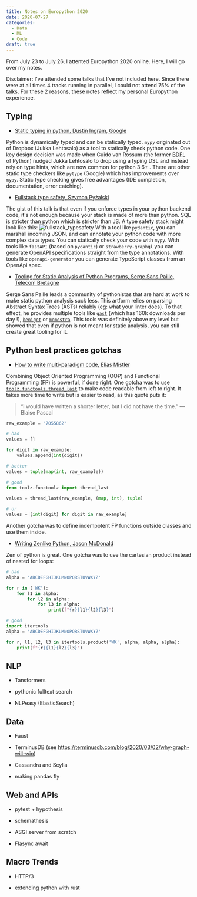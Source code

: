 ```yaml
---
title: Notes on Europython 2020
date: 2020-07-27
categories:
  - Data
  - ML
  - Code
draft: true
---
```


From July 23 to July 26, I attented Europython 2020 online.
Here, I will go over my notes.

Disclaimer: I've attended some talks that I've not included here.
Since there were at all times 4 tracks running in parallel, I could not attend 75% of the talks.
For these 2 reasons, these notes reflect my personal Europython experience.

## Typing

- [Static typing in python, Dustin Ingram, Google](https://ep2020.europython.eu/talks/9BZ96n9-static-typing-in-python/)

Python is dynamically typed and can be statically typed.
`mypy` originated out of Dropbox (Jukka Lehtosalo) as a tool to statically check python code.
One key design decision was made when Guido van Rossum (the former [BDFL](https://en.wikipedia.org/wiki/Benevolent_dictator_for_life)
of Python) nudged Jukka Lehtosalo to drop using a typing DSL and instead rely on type hints,
which are now common for python 3.6+ . There are other static type checkers like `pytype` (Google) which has improvements over `mypy`.
Static type checking gives free advantages (IDE completion, documentation, error catching).

- [Fullstack type safety, Szymon Pyżalski](https://ep2020.europython.eu/talks/5muMqs3-full-stack-type-safety/)

The gist of this talk is that even if you enforce types in your python backend code, it's not enough because your stack is made of more than python.
SQL is stricter than python which is stricter than JS.
A type safety stack might look like this:
![fullstack_typesafety](/images/fullstack_typesafety.png)
With a tool like `pydantic`, you can marshall incoming JSON, and can annotate your python code with more complex data types. You can statically check your code with `mypy`.
With tools like `fastAPI` (based on `pydantic`) or `strawberry-graphql` you can generate OpenAPI specifications straight from the type annotations.
With tools like `openapi-generator` you can generate TypeScript classes from an OpenApi spec.

- [Tooling for Static Analysis of Python Programs, Serge Sans Paille, Telecom Bretagne](https://ep2020.europython.eu/talks/3k93S3j-tooling-for-static-analysis-of-python-programs/)

Serge Sans Paille leads a community of pythonistas that are hard at work to make static python analysis suck less.
This artform relies on parsing Abstract Syntax Trees (ASTs) reliably (eg: what your linter does).
To that effect, he provides multiple tools like [`gast`](https://github.com/serge-sans-paille/gast) (which has 160k downloads per day !), [`beniget`](https://github.com/serge-sans-paille/beniget) or [`memestra`](https://github.com/QuantStack/memestra).
This tools was definitely above my level but showed that even if python is not meant for static analysis, you can still create great tooling for it.

## Python best practices gotchas

- [How to write multi-paradigm code, Elias Mistler](https://ep2020.europython.eu/talks/83SnxW9-how-to-write-multi-paradigm-code/)

Combining Object Oriented Programming (OOP) and Functional Programming (FP) is powerful, if done right.
One gotcha was to use [`toolz.functoolz.thread_last`](https://toolz.readthedocs.io/en/latest/api.html#toolz.functoolz.thread_last)
to make code readable from left to right. It takes more time to write but is easier to read, as this quote puts it:

> “I would have written a shorter letter, but I did not have the time.” ― Blaise Pascal

```python
raw_example = "7055862"

# bad
values = []

for digit in raw_example:
    values.append(int(digit))

# better
values = tuple(map(int, raw_example))

# good
from toolz.functoolz import thread_last

values = thread_last(raw_example, (map, int), tuple)

# or
values = [int(digit) for digit in raw_example]
```

Another gotcha was to define indempotent FP functions outside classes and use them inside.

- [Writing Zenlike Python, Jason McDonald](https://ep2020.europython.eu/talks/6Le7GKY-writing-zenlike-python/)

Zen of python is great. One gotcha was to use the cartesian product instead of nested for loops:

```python
# bad
alpha = 'ABCDEFGHIJKLMNOPQRSTUVWXYZ'

for r in ('WK'):
    for l1 in alpha:
        for l2 in alpha:
            for l3 in alpha:
                print(f"{r}{l1}{l2}{l3}")

# good
import itertools
alpha = 'ABCDEFGHIJKLMNOPQRSTUVWXYZ'

for r, l1, l2, l3 in itertools.product('WK', alpha, alpha, alpha):
    print(f"{r}{l1}{l2}{l3}")
```

## NLP

- Tansformers

- pythonic fulltext search

- NLPeasy (ElasticSearch)

## Data

- Faust

- TerminusDB (see https://terminusdb.com/blog/2020/03/02/why-graph-will-win)

- Cassandra and Scylla

- making pandas fly

## Web and APIs

- pytest + hypothesis

- schemathesis

- ASGI server from scratch

- Flasync await

## Macro Trends

- HTTP/3

- extending python with rust
